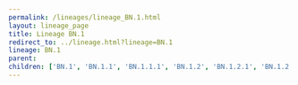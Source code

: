```yaml
---
permalink: /lineages/lineage_BN.1.html
layout: lineage_page
title: Lineage BN.1
redirect_to: ../lineage.html?lineage=BN.1
lineage: BN.1
parent: 
children: ['BN.1', 'BN.1.1', 'BN.1.1.1', 'BN.1.2', 'BN.1.2.1', 'BN.1.2.2', 'BN.1.2.3', 'BN.1.2.4', 'BN.1.2.5', 'BN.1.2.6', 'BN.1.2.7', 'BN.1.3', 'BN.1.3.1', 'BN.1.3.2', 'BN.1.3.4', 'BN.1.3.5', 'BN.1.3.6', 'BN.1.3.7', 'BN.1.3.8', 'BN.1.3.9', 'BN.1.3.10', 'BN.1.3.11', 'BN.1.3.12', 'BN.1.3.13', 'BN.1.4', 'BN.1.4.2', 'BN.1.4.3', 'BN.1.5', 'BN.1.6', 'BN.1.7', 'BN.1.10', 'BN.1.11']
---
```

